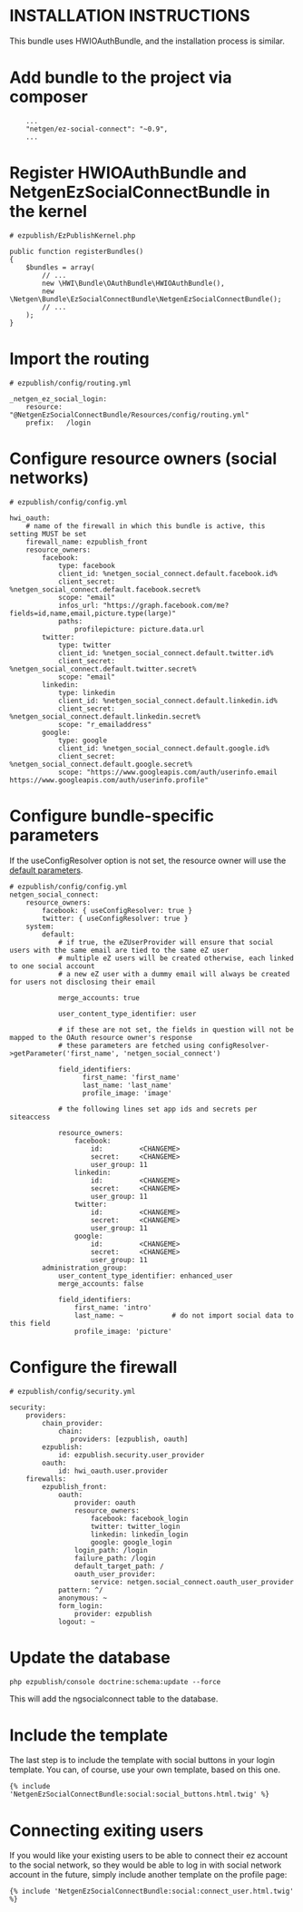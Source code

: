 # INSTALLATION INSTRUCTIONS

This bundle uses HWIOAuthBundle, and the installation process is similar.

# Add bundle to the project via composer
```
    ...
    "netgen/ez-social-connect": "~0.9",
    ...
```

# Register HWIOAuthBundle and NetgenEzSocialConnectBundle in the kernel
```
# ezpublish/EzPublishKernel.php

public function registerBundles()
{
    $bundles = array(
        // ...
        new \HWI\Bundle\OAuthBundle\HWIOAuthBundle(),
        new \Netgen\Bundle\EzSocialConnectBundle\NetgenEzSocialConnectBundle();
        // ...
    );
}
```

# Import the routing
```
# ezpublish/config/routing.yml

_netgen_ez_social_login:
    resource: "@NetgenEzSocialConnectBundle/Resources/config/routing.yml"
    prefix:   /login
```

# Configure resource owners (social networks)
```
# ezpublish/config/config.yml

hwi_oauth:
    # name of the firewall in which this bundle is active, this setting MUST be set
    firewall_name: ezpublish_front
    resource_owners:
        facebook:
            type: facebook
            client_id: %netgen_social_connect.default.facebook.id%
            client_secret: %netgen_social_connect.default.facebook.secret%
            scope: "email"
            infos_url: "https://graph.facebook.com/me?fields=id,name,email,picture.type(large)"
            paths:
                profilepicture: picture.data.url
        twitter:
            type: twitter
            client_id: %netgen_social_connect.default.twitter.id%
            client_secret: %netgen_social_connect.default.twitter.secret%
            scope: "email"
        linkedin:
            type: linkedin
            client_id: %netgen_social_connect.default.linkedin.id%
            client_secret: %netgen_social_connect.default.linkedin.secret%
            scope: "r_emailaddress"
        google:
            type: google
            client_id: %netgen_social_connect.default.google.id%
            client_secret: %netgen_social_connect.default.google.secret%
            scope: "https://www.googleapis.com/auth/userinfo.email https://www.googleapis.com/auth/userinfo.profile"
```

# Configure bundle-specific parameters

If the useConfigResolver option is not set, the resource owner will use the [default parameters](Resources/config/parameters.yml).


```
# ezpublish/config/config.yml
netgen_social_connect:
    resource_owners:
        facebook: { useConfigResolver: true }
        twitter: { useConfigResolver: true }
    system:
        default:
            # if true, the eZUserProvider will ensure that social users with the same email are tied to the same eZ user
            # multiple eZ users will be created otherwise, each linked to one social account
            # a new eZ user with a dummy email will always be created for users not disclosing their email

            merge_accounts: true

            user_content_type_identifier: user

            # if these are not set, the fields in question will not be mapped to the OAuth resource owner's response
            # these parameters are fetched using configResolver->getParameter('first_name', 'netgen_social_connect')

            field_identifiers:
                  first_name: 'first_name'
                  last_name: 'last_name'
                  profile_image: 'image'

            # the following lines set app ids and secrets per siteaccess

            resource_owners:
                facebook:
                    id:         <CHANGEME>
                    secret:     <CHANGEME>
                    user_group: 11
                linkedin:
                    id:         <CHANGEME>
                    secret:     <CHANGEME>
                    user_group: 11
                twitter:
                    id:         <CHANGEME>
                    secret:     <CHANGEME>
                    user_group: 11
                google:
                    id:         <CHANGEME>
                    secret:     <CHANGEME>
                    user_group: 11
        administration_group:
            user_content_type_identifier: enhanced_user
            merge_accounts: false

            field_identifiers:
                first_name: 'intro'
                last_name: ~            # do not import social data to this field
                profile_image: 'picture'
```

# Configure the firewall
```
# ezpublish/config/security.yml

security:
    providers:
        chain_provider:
            chain:
               providers: [ezpublish, oauth]
        ezpublish:
            id: ezpublish.security.user_provider
        oauth:
            id: hwi_oauth.user.provider
    firewalls:
        ezpublish_front:
            oauth:
                provider: oauth
                resource_owners:
                    facebook: facebook_login
                    twitter: twitter_login
                    linkedin: linkedin_login
                    google: google_login
                login_path: /login
                failure_path: /login
                default_target_path: /
                oauth_user_provider:
                    service: netgen.social_connect.oauth_user_provider
            pattern: ^/
            anonymous: ~
            form_login:
                provider: ezpublish
            logout: ~
```

# Update the database
```
php ezpublish/console doctrine:schema:update --force
```
This will add the ngsocialconnect table to the database.

# Include the template
The last step is to include the template with social buttons in your login template.
You can, of course, use your own template, based on this one.
```
{% include 'NetgenEzSocialConnectBundle:social:social_buttons.html.twig' %}
```

# Connecting exiting users
If you would like your existing users to be able to connect their ez account to the social network, so they would be able to log in with social network account in the future, simply include another template on the profile page:
```
{% include 'NetgenEzSocialConnectBundle:social:connect_user.html.twig' %}
```
